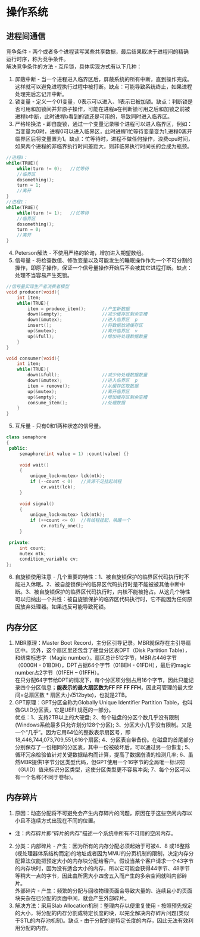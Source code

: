 # 操作系统
## 进程间通信
竞争条件 - 两个或者多个进程读写某些共享数据，最后结果取决于进程间的精确运行时序，称为竞争条件。  
解决竞争条件的方法 - 互斥锁，具体实现方式有以下几种：  
1. 屏蔽中断 - 当一个进程进入临界区后，屏蔽系统的所有中断，直到操作完成。这样就可以避免进程执行过程中被打断。缺点：可能导致系统终止，如果进程处理完后忘记开中断。  
2. 锁变量 - 定义一个01变量，0表示可以进入、1表示已被加锁。缺点：判断锁是否可用和加锁间并非原子操作，可能在进程a在判断锁可用之后和加锁之前被进程b中断，此时进程b看到的锁还是可用的，导致同时进入临界区。  
3. 严格轮换法 - 即自旋锁，通过一个变量记录哪个进程可以进入临界区，例如：当变量为0时，进程0可以进入临界区，此时进程1忙等待变量变为1,进程0离开临界区后将变量置为1。缺点：忙等待时，进程不做任何操作，浪费cpu时间，如果两个进程的非临界执行时间差距大，则非临界执行时间长的会成为瓶颈。  
```cpp 
//进程0：
while(TRUE){
	while(turn != 0);	//忙等待
	//临界区
	dosomething();
	turn = 1;
	//离开
}
//进程1：
while(TRUE){
	while(turn != 1);	//忙等待
	//临界区
	dosomething();
	turn = 0;
	//离开
}
```  
4. Peterson解法 - 不使用严格的轮询，增加进入期望数组。  
5. 信号量 - 将检查数值、修改变量以及可能发生的睡眠操作作为一个不可分割的操作，即原子操作，保证一个信号量操作开始后不会被其它进程打断。缺点：处理不当容易产生死锁。  
```cpp
//信号量实现生产者消费者模型
void producer(void){
	int item;
	while(TRUE){
		item = produce_item();		//产生新数据
		down(&empty);				//减少缓存区剩余空槽
		down(&mutex);				//进入临界区  p
		insert();					//将数据放进缓存区
		up(&mutex);					//离开临界区  v
		up(&full);					//增加待处理数据数量
	}
}

void consumer(void){
	int item;
	while(TRUE){
		down(&full);				//减少待处理数据数量
		down(&mutex);				//进入临界区  p
		item = remove();			//从缓存区取数据
		up(&mutex);					//离开临界区
		up(&empty);					//增加缓存区剩余空槽
		consume_item();				//处理数据
	}
}
``` 
5. 互斥量 - 只有0和1两种状态的信号量。  
```cpp 
class semaphore
{
 public:
     semaphore(int value = 1) :count(value) {}
 
     void wait()
     {
         unique_lock<mutex> lck(mtk);
         if (--count < 0)	//资源不足挂起线程
             cv.wait(lck);
     }
 
     void signal()
     {
         unique_lock<mutex> lck(mtk);
         if (++count <= 0)	//有线程挂起，唤醒一个
             cv.notify_one();
     }
 
 private:
     int count;
     mutex mtk;
     condition_variable cv;
};
``` 
6. 自旋锁使用注意 - 几个重要的特性：1、被自旋锁保护的临界区代码执行时不能进入休眠。2、被自旋锁保护的临界区代码执行时是不能被被其他中断中断。3、被自旋锁保护的临界区代码执行时，内核不能被抢占。从这几个特性可以归纳出一个共性：被自旋锁保护的临界区代码执行时，它不能因为任何原因放弃处理器。如果违反可能导致死锁。  

## 内存分区
1. MBR原理：Master Boot Record，主分区引导记录。MBR就保存在主引导扇区中。另外，这个扇区里还包含了硬盘分区表DPT（Disk Partition Table），和结束标志字（Magic number）。扇区总计512字节，MBR占446字节（0000H - 01BDH），DPT占据64个字节（01BEH - 01FDH），最后的magic number占2字节（01FEH – 01FFH）。  
在只分配64字节给DPT的情况下，每个分区项分别占用16个字节，因此只能记录四个分区信息；**能表示的最大扇区数为FF FF FF FFH**，因此可管理的最大空间=总扇区数 * 扇区大小(512byte)，也就是2TB。  
2. GPT原理：GPT分区全称为Globally Unique Identifier Partition Table，也叫做GUID分区表，它是UEFI 规范的一部分。  
优点：1、支持2TB以上的大硬盘; 2、每个磁盘的分区个数几乎没有限制(Windows系统最多只允许划分128个分区); 3、分区大小几乎没有限制。又是一个“几乎”。因为它用64位的整数表示扇区号，即18,446,744,073,709,551,616个扇区; 4、分区表自带备份。在磁盘的首尾部分分别保存了一份相同的分区表，其中一份被破坏后，可以通过另一份恢复; 5、循环冗余检验值针对关键数据结构而计算，提高了数据崩溃的检测几率; 6、虽然MBR提供1字节分区类型代码，但GPT使用一个16字节的全局唯一标识符（GUID）值来标识分区类型，这使分区类型更不容易冲突; 7、每个分区可以有一个名称(不同于卷标)。  

## 内存碎片
1. 原因：动态分配将不可避免会产生内存碎片的问题，原因在于这些空闲内存以小且不连续方式出现在不同的位置。  
* 注：内存碎片即“碎片的内存”描述一个系统中所有不可用的空闲内存。  
2. 分类：内部碎片 - 产生：因为所有的内存分配必须起始于可被4、8 或16整除(视处理器体系结构而定)的地址或者因为MMU的分页机制的限制，决定内存分配算法仅能把预定大小的内存块分配给客户。假设当某个客户请求一个43字节的内存块时，因为没有适合大小的内存，所以它可能会获得44字节、48字节等稍大一点的字节，因此由所需大小四舍五入而产生的多余空间就叫内部碎片。  
外部碎片 - 产生：频繁的分配与回收物理页面会导致大量的、连续且小的页面块夹杂在已分配的页面中间，就会产生外部碎片。  
3. 解决方法：采用Slab Allocation机制：整理内存以便重复使用 - 按照预先规定的大小，将分配的内存分割成特定长度的块，以完全解决内存碎片问题(类似于STL的内存池机制)。缺点 - 由于分配的是特定长度的内存，因此无法有效利用分配的内存。  
